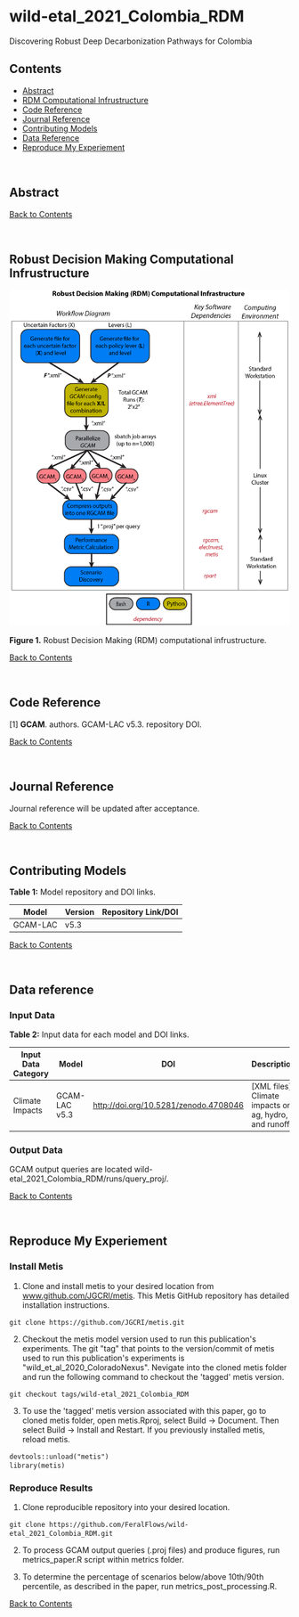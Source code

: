 # wild-etal_2021_Colombia_RDM
Discovering Robust Deep Decarbonization Pathways for Colombia

## Contents
- [Abstract](#abstract)
- [RDM Computational Infrustructure](#robust-decision-making-computational-infrustructure)
- [Code Reference](#code-reference)
- [Journal Reference](#journal-reference)
- [Contributing Models](#contributing-models)
- [Data Reference](#data-reference)
- [Reproduce My Experiement](#reproduce-my-experiement)

<br />

## Abstract


[Back to Contents](#contents)

<br />

## Robust Decision Making Computational Infrustructure

<a name="figure1"></a>

<p align="center"> <img src="Figures/RDM Infrastructure v2.png", width = '700'></p>

**Figure 1.** Robust Decision Making (RDM) computational infrustructure.

[Back to Contents](#contents)

<br />

## Code Reference
<!-- for each minted software release for all code involved.  If you have modified a codebase that is outside of a formal release, and the modifications are not planned on being merged back into a version, fork the parent repository and add a `.<shortname>` to the version number of the parent and conduct your own name.  For example, `v1.2.5.hydro`.-->
[1] **GCAM**. authors.  GCAM-LAC v5.3. repository DOI.

<!--
#### Example:

Wild, T.B. (2020). Colorado Nexus Repository. Github. https://github.com/FeralFlows/wild-etal_2020_ColoradoNexus.git
-->

[Back to Contents](#contents)

<br />


## Journal Reference
Journal reference will be updated after acceptance.

[Back to Contents](#contents)

<br />

## Contributing Models

<a name="table1"></a>
**Table 1:** Model repository and DOI links.

| Model | Version | Repository Link/DOI |
|-------|---------|---------------------|
| GCAM-LAC | v5.3 | <DOI>|

[Back to Contents](#contents)

<br />

## Data reference

### Input Data

<a name="table2"></a>
**Table 2:** Input data for each model and DOI links.

| Input Data Category | Model | DOI | Description |
|---|---|---|---|
| Climate Impacts | GCAM-LAC v5.3 | <http://doi.org/10.5281/zenodo.4708046> | [XML files] Climate impacts on ag, hydro, and runoff. |


### Output Data
GCAM output queries are located wild-etal_2021_Colombia_RDM/runs/query_proj/.


<!--
#### Example:
Human, I.M. (2020). My dataset name [Data set]. DataHub. https://doi.org/some-doi-number
-->

[Back to Contents](#contents)

<br />




## Reproduce My Experiement

### Install Metis

1. Clone and install metis to your desired location from www.github.com/JGCRI/metis. This Metis GitHub repository has detailed installation instructions.

```
git clone https://github.com/JGCRI/metis.git
```

2. Checkout the metis model version used to run this publication's experiments. The git "tag" that points to the version/commit of metis used to run this publication's experiments is "wild_et_al_2020_ColoradoNexus". Nevigate into the cloned metis folder and run the following command to checkout the 'tagged' metis version.

```
git checkout tags/wild-etal_2021_Colombia_RDM
```

3. To use the 'tagged' metis version associated with this paper, go to cloned metis folder, open metis.Rproj, select Build -> Document. Then select Build -> Install and Restart. If you previously installed metis, reload metis.

```
devtools::unload("metis")
library(metis)
```

### Reproduce Results

1. Clone reproducible repository into your desired location.

```
git clone https://github.com/FeralFlows/wild-etal_2021_Colombia_RDM.git
```

2. To process GCAM output queries (.proj files) and produce figures, run metrics_paper.R script within metrics folder.

3. To determine the percentage of scenarios below/above 10th/90th percentile, as described in the paper, run metrics_post_processing.R.


</details>

[Back to Contents](#contents)

